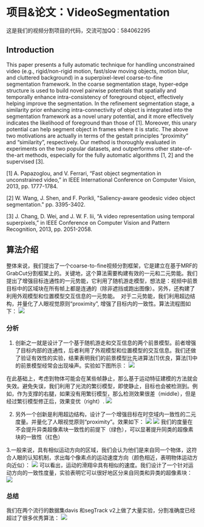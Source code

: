 # 项目&论文：VideoSegmentation
  这是我们的视频分割项目的代码，交流可加QQ：584062295

Introduction
---
This paper presents a fully automatic technique for handling unconstrained video (e.g., rigid/non-rigid motion, fast/slow moving objects, motion blur, and cluttered background) in a superpixel-level coarse-to-fine segmentation framework. In the coarse segmentation stage, hyper-edge structure is used to build novel pairwise potentials that spatially and temporally enhance intra-consistency of foreground object, effectively helping improve the segmentation. In the refinement segmentation stage, a similarity prior enhancing intra-connectivity of object is integrated into the segmentation framework as a novel unary potential, and it more effectively indicates the likelihood of foreground than those of [1]. Moreover, this unary potential can help segment object in frames where it is static. The above two motivations are actually in terms of the gestalt principles “proximity” and “similarity”, respectively. Our method is thoroughly evaluated in experiments on the two popular datasets, and outperforms other state-of-the-art methods, especially for the fully automatic algorithms [1, 2] and the supervised [3].


[1] A. Papazoglou, and V. Ferrari, “Fast object segmentation in unconstrained video,” in IEEE International Conference on Computer Vision,    2013, pp. 1777-1784.

[2]	W. Wang, J. Shen, and F. Porikli, "Saliency-aware geodesic video object segmentation." pp. 3395-3402.

[3]	J. Chang, D. Wei, and J. W. F. Iii, “A video representation using temporal superpixels,” in IEEE Conference on Computer Vision and Pattern Recognition, 2013, pp. 2051-2058.


## 算法介绍
整体来说，我们提出了一个coarse-to-fine视频分割框架，它是建立在基于MRF的GrabCut分割框架上的。关键地，这个算法需要构建有效的一元和二元势能。我们提出了增强目标连通性的一元势能，它利用了随机游走模型，想法是：视频中前景目标中的区域块在所有帧上都是连通的（除非遮挡或跑出图像）。另外，还构建了利用外观模型和位置模型交互信息的一元势能。  对于二元势能，我们利用超边结构，并量化了人眼视觉原则“proximity”, 增强了目标内的一致性。算法流程图如下：
![](https://github.com/sun521521/VideoSegmentation/blob/master/test/figure1.png)

### 分析
1. 创新之一就是设计了一个基于随机游走和交互信息的两个前景模型。前者增强了目标内部的连通性，后者利用了外观模型和位置模型的交互信息。我们还做了验证有效性的实验，结果表明我们的前景模型比先进算法[1]优良，算法[1]中的前景模型经常会出现噪声。实验如下图所示：
![](https://github.com/sun521521/VideoSegmentation/blob/master/test/figure9.png)

在此基础上，考虑到物体可能会在某些帧静止，那么基于运动特征建模的方法就会失效。避免失误，我们利用了光流的繁衍模型，即使静止，目标也会被检测到。例如，作为支撑的右腿，如果没有用繁衍模型，那么检测效果很差（middle），但是经过繁衍模型修正后，效果变优（right）.
![](https://github.com/sun521521/VideoSegmentation/blob/master/test/figure5.png)

2. 另外一个创新是利用超边结构，设计了一个增强目标在时空域内一致性的二元度量。并量化了人眼视觉原则“proximity”。效果如下：
  ![](https://github.com/sun521521/VideoSegmentation/blob/master/test/bottom-left.png)
  ![](https://github.com/sun521521/VideoSegmentation/blob/master/test/bottom-right.png)
我们的度量在不会提升异类超像素块一致性的前提下（绿色），可以显著提升同类的超像素块的一致性（红色）

3.一般来说，具有相似运动方向的区域，我们会认为他们是来自同一个物体，这符合人眼的认知机制，求出每个像素点的运动速度方向（颜色相近，表明物体运动方向近似）：
![](https://github.com/sun521521/VideoSegmentation/blob/master/test/figure41.png)
可以看出，运动的滑翔伞具有相似的速度。我们设计了一个针对运动方向的一致性度量，实验表明它可以很好地区分来自同类和异类的超像素块：
![](https://github.com/sun521521/VideoSegmentation/blob/master/test/figure42.png)

### 总结
我们在两个流行的数据集davis 和segTrack v2上做了大量实验，分割准确度已经超过了很多优秀算法：
![](https://github.com/sun521521/VideoSegmentation/blob/master/test/figure7.png)

